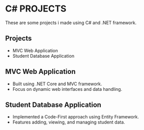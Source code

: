 # C# PROJECTS

These are some projects i made using C# and .NET framework.

## Projects
- MVC Web Application
- Student Database Application

## MVC Web Application

- Built using .NET Core and MVC framework.
-  Focus on dynamic web interfaces and data handling.

## Student Database Application

- Implemented a Code-First approach using Entity Framework.
-  Features adding, viewing, and managing student data.

